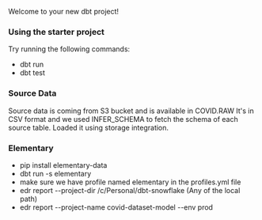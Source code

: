 Welcome to your new dbt project!

### Using the starter project

Try running the following commands:
- dbt run
- dbt test

### Source Data

Source data is coming from S3 bucket and is available in COVID.RAW
It's in CSV format and we used INFER_SCHEMA to fetch the schema of each source table.
Loaded it using storage integration.

### Elementary
- pip install elementary-data
- dbt run -s elementary
- make sure we have profile named elementary in the profiles.yml file
- edr report --project-dir /c/Personal/dbt-snowflake (Any of the local path)
- edr report --project-name covid-dataset-model --env prod